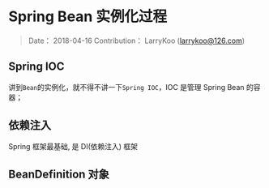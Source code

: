 # Spring Bean 实例化过程

> Date： 2018-04-16
> Contribution： LarryKoo (larrykoo@126.com)

## Spring IOC

讲到`Bean`的实例化，就不得不讲一下`Spring IOC`，IOC 是管理 Spring Bean 的容器；

## 依赖注入

Spring 框架最基础, 是 DI(依赖注入) 框架

## BeanDefinition 对象

